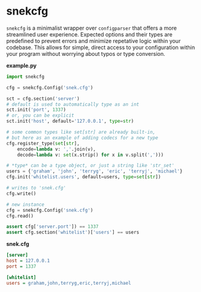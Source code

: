 # snekcfg

`snekcfg` is a minimalist wrapper over `configparser` that offers a more
streamlined user experience. Expected options and their types are predefined
to prevent errors and minimize repetative logic within your codebase. This
allows for simple, direct access to your configuration within your program
without worrying about typos or type conversion.

**example.py**

```python
import snekcfg

cfg = snekcfg.Config('snek.cfg')

sct = cfg.section('server')
# default is used to automatically type as an int
sct.init('port', 1337)
# or, you can be explicit
sct.init('host', default='127.0.0.1', type=str)

# some common types like set[str] are already built-in,
# but here as an example of adding codecs for a new type
cfg.register_type(set[str],
    encode=lambda v: ','.join(v),
    decode=lambda v: set(x.strip() for x in v.split(',')))

# *type* can be a type object, or just a string like 'str_set'
users = {'graham', 'john', 'terryg', 'eric', 'terryj', 'michael'}
cfg.init('whitelist.users', default=users, type=set[str])

# writes to 'snek.cfg'
cfg.write()

# new instance
cfg = snekcfg.Config('snek.cfg')
cfg.read()

assert cfg['server.port']) == 1337
assert cfg.section('whitelist')['users'] == users
```

**snek.cfg**

```ini
[server]
host = 127.0.0.1
port = 1337

[whitelist]
users = graham,john,terryg,eric,terryj,michael
```
